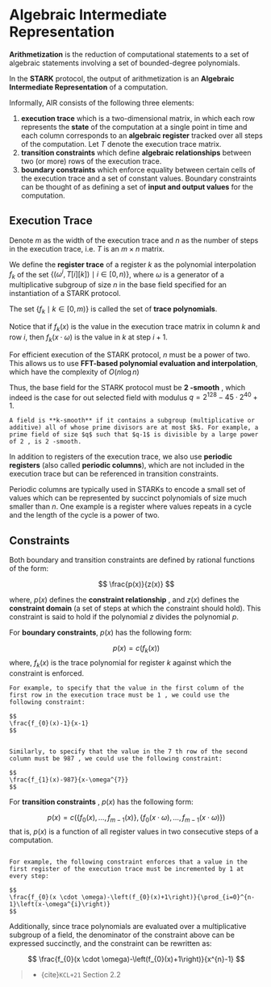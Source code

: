 

# Algebraic Intermediate Representation

**Arithmetization** is the reduction of computational statements to a set of algebraic statements involving a set of bounded-degree polynomials. 

In the **STARK** protocol, the output of arithmetization is an **Algebraic Intermediate Representation** of a computation. 

Informally, AIR consists of the following three elements:
1. **execution trace** which is a two-dimensional matrix, in which each row represents the **state** of the computation at a single point in time and each column corresponds to an **algebraic register** tracked over all steps of the computation. Let $T$ denote the execution trace matrix.
2. **transition constraints** which define **algebraic relationships** between two (or more) rows of the execution trace.
3. **boundary constraints** which enforce equality between certain cells of the execution trace and a set of constant values. Boundary constraints can be thought of as defining a set of **input and output values** for the computation.

## Execution Trace
Denote $m$ as the width of the execution trace and $n$ as the number of steps in the execution trace, i.e. $T$ is an $m \times n$ matrix. 

We define the **register trace** of a register $k$ as the polynomial interpolation $f_{k}$ of the set $\left\{\left(\omega^{i}, T[i][k]\right) \mid i \in[0, n)\right\}$, where $\omega$ is a generator of a multiplicative subgroup of size $n$ in the base field specified for an instantiation of a STARK protocol. 

The set $\left\{f_{k} \mid k \in[0, m)\right\}$ is called the set of **trace polynomials**.

Notice that if $f_{k}(x)$ is the value in the execution trace matrix in column $k$ and row $i$, then $f_{k}(x \cdot \omega)$ is the value in $k$ at step $i+1$.

For efficient execution of the STARK protocol, $n$ must be a power of two. This allows us to use **FFT-based polynomial evaluation and interpolation**, which have the complexity of $O(n \log n)$ 

Thus, the base field for the STARK protocol must be **2 -smooth** , which indeed is the case for out selected field with modulus $q=2^{128}-45 \cdot 2^{40}+1$.

```{note} 
A field is **k-smooth** if it contains a subgroup (multiplicative or additive) all of whose prime divisors are at most $k$. For example, a prime field of size $q$ such that $q-1$ is divisible by a large power of 2 , is 2 -smooth.
```


In addition to registers of the execution trace, we also use **periodic registers** (also called **periodic columns**), which are not included in the execution trace but can be referenced in transition constraints. 

Periodic columns are typically used in STARKs to encode a small set of values which can be represented by succinct polynomials of size much smaller than $n$. One example is a register where values repeats in a cycle and the length of the cycle is a power of two.

## Constraints
Both boundary and transition constraints are defined by rational functions of the form:

$$
\frac{p(x)}{z(x)}
$$

where, $p(x)$ defines the **constraint relationship** , and $z(x)$ defines the **constraint domain** (a set of steps at which the constraint should hold). This constraint is said to hold if the polynomial $z$ divides the polynomial $p$.

For **boundary constraints**, $p(x)$ has the following form:

$$
p(x)=c\left(f_{k}(x)\right)
$$
where, $f_{k}(x)$ is the trace polynomial for register $k$ against which the constraint is enforced. 

```{admonition} Example
For example, to specify that the value in the first column of the first row in the execution trace must be 1 , we could use the following constraint:

$$
\frac{f_{0}(x)-1}{x-1}
$$
```

```{admonition} Example

Similarly, to specify that the value in the 7 th row of the second column must be 987 , we could use the following constraint:

$$
\frac{f_{1}(x)-987}{x-\omega^{7}}
$$
```

For **transition constraints** , $p(x)$ has the following form:

$$
p(x)=c\left(\left\{f_{0}(x), \ldots, f_{m-1}(x)\right\},\left\{f_{0}(x \cdot \omega), \ldots, f_{m-1}(x \cdot \omega)\right\}\right)
$$
that is, $p(x)$ is a function of all register values in two consecutive steps of a computation. 

```{admonition} Example

For example, the following constraint enforces that a value in the first register of the execution trace must be incremented by 1 at every step:

$$
\frac{f_{0}(x \cdot \omega)-\left(f_{0}(x)+1\right)}{\prod_{i=0}^{n-1}\left(x-\omega^{i}\right)}
$$
```

Additionally, since trace polynomials are evaluated over a multiplicative subgroup of a field, the denominator of the constraint above can be expressed succinctly, and the constraint can be rewritten as:

$$
\frac{f_{0}(x \cdot \omega)-\left(f_{0}(x)+1\right)}{x^{n}-1}
$$

> - {cite}`KCL+21` Section 2.2
